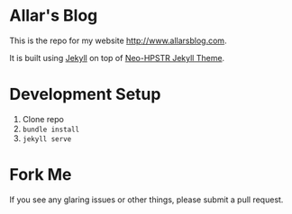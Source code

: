 # Allar's Blog

This is the repo for my website http://www.allarsblog.com.

It is built using [Jekyll](https://jekyllrb.com/) on top of [Neo-HPSTR Jekyll Theme](https://github.com/aron-bordin/neo-hpstr-jekyll-theme).

# Development Setup

1. Clone repo
1. `bundle install`
1. `jekyll serve`

# Fork Me

If you see any glaring issues or other things, please submit a pull request.